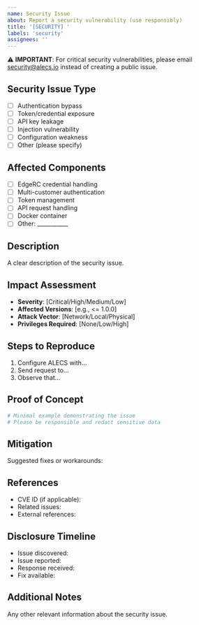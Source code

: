 ```yaml
---
name: Security Issue
about: Report a security vulnerability (use responsibly)
title: '[SECURITY] '
labels: 'security'
assignees: ''
---
```


⚠️ **IMPORTANT**: For critical security vulnerabilities, please email security@alecs.io instead of creating a public issue.

## Security Issue Type
- [ ] Authentication bypass
- [ ] Token/credential exposure
- [ ] API key leakage
- [ ] Injection vulnerability
- [ ] Configuration weakness
- [ ] Other (please specify)

## Affected Components
- [ ] EdgeRC credential handling
- [ ] Multi-customer authentication
- [ ] Token management
- [ ] API request handling
- [ ] Docker container
- [ ] Other: ___________

## Description
A clear description of the security issue.

## Impact Assessment
- **Severity**: [Critical/High/Medium/Low]
- **Affected Versions**: [e.g., <= 1.0.0]
- **Attack Vector**: [Network/Local/Physical]
- **Privileges Required**: [None/Low/High]

## Steps to Reproduce
1. Configure ALECS with...
2. Send request to...
3. Observe that...

## Proof of Concept
```bash
# Minimal example demonstrating the issue
# Please be responsible and redact sensitive data
```

## Mitigation
Suggested fixes or workarounds:

## References
- CVE ID (if applicable):
- Related issues:
- External references:

## Disclosure Timeline
- Issue discovered:
- Issue reported:
- Response received:
- Fix available:

## Additional Notes
Any other relevant information about the security issue.